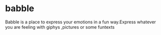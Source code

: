 # babble
Babble is a place to express your emotions in a fun way.Express whatever you are feeling with giphys ,pictures or some funtexts
